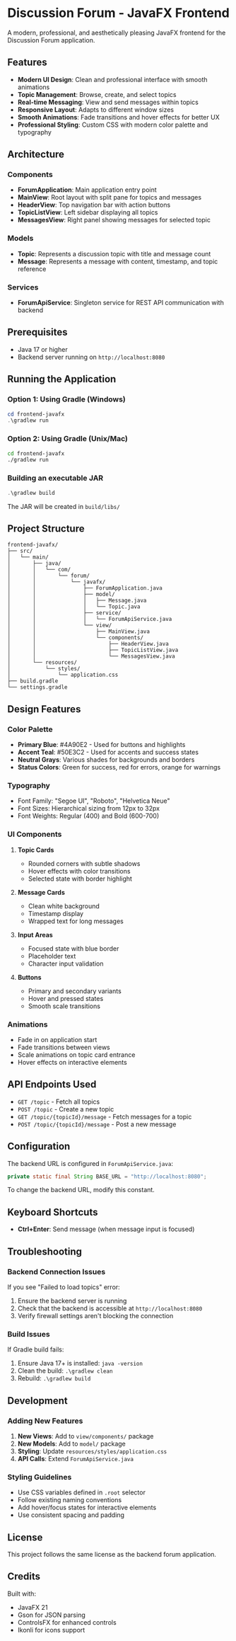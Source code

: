# Discussion Forum - JavaFX Frontend

A modern, professional, and aesthetically pleasing JavaFX frontend for the Discussion Forum application.

## Features

- **Modern UI Design**: Clean and professional interface with smooth animations
- **Topic Management**: Browse, create, and select topics
- **Real-time Messaging**: View and send messages within topics
- **Responsive Layout**: Adapts to different window sizes
- **Smooth Animations**: Fade transitions and hover effects for better UX
- **Professional Styling**: Custom CSS with modern color palette and typography

## Architecture

### Components

- **ForumApplication**: Main application entry point
- **MainView**: Root layout with split pane for topics and messages
- **HeaderView**: Top navigation bar with action buttons
- **TopicListView**: Left sidebar displaying all topics
- **MessagesView**: Right panel showing messages for selected topic

### Models

- **Topic**: Represents a discussion topic with title and message count
- **Message**: Represents a message with content, timestamp, and topic reference

### Services

- **ForumApiService**: Singleton service for REST API communication with backend

## Prerequisites

- Java 17 or higher
- Backend server running on `http://localhost:8080`

## Running the Application

### Option 1: Using Gradle (Windows)

```powershell
cd frontend-javafx
.\gradlew run
```

### Option 2: Using Gradle (Unix/Mac)

```bash
cd frontend-javafx
./gradlew run
```

### Building an executable JAR

```powershell
.\gradlew build
```

The JAR will be created in `build/libs/`

## Project Structure

```
frontend-javafx/
├── src/
│   └── main/
│       ├── java/
│       │   └── com/
│       │       └── forum/
│       │           └── javafx/
│       │               ├── ForumApplication.java
│       │               ├── model/
│       │               │   ├── Message.java
│       │               │   └── Topic.java
│       │               ├── service/
│       │               │   └── ForumApiService.java
│       │               └── view/
│       │                   ├── MainView.java
│       │                   └── components/
│       │                       ├── HeaderView.java
│       │                       ├── TopicListView.java
│       │                       └── MessagesView.java
│       └── resources/
│           └── styles/
│               └── application.css
├── build.gradle
└── settings.gradle
```

## Design Features

### Color Palette

- **Primary Blue**: #4A90E2 - Used for buttons and highlights
- **Accent Teal**: #50E3C2 - Used for accents and success states
- **Neutral Grays**: Various shades for backgrounds and borders
- **Status Colors**: Green for success, red for errors, orange for warnings

### Typography

- Font Family: "Segoe UI", "Roboto", "Helvetica Neue"
- Font Sizes: Hierarchical sizing from 12px to 32px
- Font Weights: Regular (400) and Bold (600-700)

### UI Components

1. **Topic Cards**
   - Rounded corners with subtle shadows
   - Hover effects with color transitions
   - Selected state with border highlight

2. **Message Cards**
   - Clean white background
   - Timestamp display
   - Wrapped text for long messages

3. **Input Areas**
   - Focused state with blue border
   - Placeholder text
   - Character input validation

4. **Buttons**
   - Primary and secondary variants
   - Hover and pressed states
   - Smooth scale transitions

### Animations

- Fade in on application start
- Fade transitions between views
- Scale animations on topic card entrance
- Hover effects on interactive elements

## API Endpoints Used

- `GET /topic` - Fetch all topics
- `POST /topic` - Create a new topic
- `GET /topic/{topicId}/message` - Fetch messages for a topic
- `POST /topic/{topicId}/message` - Post a new message

## Configuration

The backend URL is configured in `ForumApiService.java`:

```java
private static final String BASE_URL = "http://localhost:8080";
```

To change the backend URL, modify this constant.

## Keyboard Shortcuts

- **Ctrl+Enter**: Send message (when message input is focused)

## Troubleshooting

### Backend Connection Issues

If you see "Failed to load topics" error:

1. Ensure the backend server is running
2. Check that the backend is accessible at `http://localhost:8080`
3. Verify firewall settings aren't blocking the connection

### Build Issues

If Gradle build fails:

1. Ensure Java 17+ is installed: `java -version`
2. Clean the build: `.\gradlew clean`
3. Rebuild: `.\gradlew build`

## Development

### Adding New Features

1. **New Views**: Add to `view/components/` package
2. **New Models**: Add to `model/` package
3. **Styling**: Update `resources/styles/application.css`
4. **API Calls**: Extend `ForumApiService.java`

### Styling Guidelines

- Use CSS variables defined in `.root` selector
- Follow existing naming conventions
- Add hover/focus states for interactive elements
- Use consistent spacing and padding

## License

This project follows the same license as the backend forum application.

## Credits

Built with:
- JavaFX 21
- Gson for JSON parsing
- ControlsFX for enhanced controls
- Ikonli for icons support
